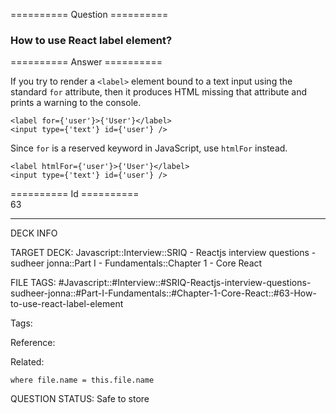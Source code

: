 ========== Question ==========  

### How to use React label element?  

========== Answer ==========  

If you try to render a `<label>` element bound to a text input using the standard `for` attribute, then it produces HTML missing that attribute and prints a warning to the console.

<!-- codeblock-start -->
<pre><code class="hljs language-jsx">&#x3C;label <span class="hljs-keyword">for</span>={<span class="hljs-string">'user'</span>}>{<span class="hljs-string">'User'</span>}&#x3C;/label>
<span class="xml"><span class="hljs-tag">&#x3C;<span class="hljs-name">input</span> <span class="hljs-attr">type</span>=<span class="hljs-string">{</span>'<span class="hljs-attr">text</span>'} <span class="hljs-attr">id</span>=<span class="hljs-string">{</span>'<span class="hljs-attr">user</span>'} /></span></span>
</code></pre>
<!-- codeblock-end -->

Since `for` is a reserved keyword in JavaScript, use `htmlFor` instead.

<!-- codeblock-start -->
<pre><code class="hljs language-jsx">&#x3C;label htmlFor={<span class="hljs-string">'user'</span>}>{<span class="hljs-string">'User'</span>}&#x3C;/label>
<span class="xml"><span class="hljs-tag">&#x3C;<span class="hljs-name">input</span> <span class="hljs-attr">type</span>=<span class="hljs-string">{</span>'<span class="hljs-attr">text</span>'} <span class="hljs-attr">id</span>=<span class="hljs-string">{</span>'<span class="hljs-attr">user</span>'} /></span></span>
</code></pre>
<!-- codeblock-end -->

========== Id ==========  
63

---

DECK INFO

TARGET DECK: Javascript::Interview::SRIQ - Reactjs interview questions - sudheer jonna::Part I - Fundamentals::Chapter 1 - Core React

FILE TAGS: #Javascript::#Interview::#SRIQ-Reactjs-interview-questions-sudheer-jonna::#Part-I-Fundamentals::#Chapter-1-Core-React::#63-How-to-use-react-label-element

Tags:

Reference:

Related:

```dataview
where file.name = this.file.name
```
QUESTION STATUS: Safe to store
